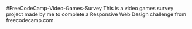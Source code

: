 #FreeCodeCamp-Video-Games-Survey
This is a video games survey project made by me to complete a Responsive Web Design challenge from freecodecamp.com.
